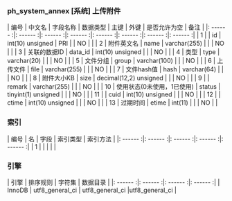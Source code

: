 ### ph_system_annex [系统] 上传附件
|  编号  |  中文名  |  字段名称  |  数据类型  |  主键  |  外键  |  是否允许为空  |  备注  |
|: ------ :|: ------ :|: ------ :|: ------ :|: ------ :|: ------ :|: ------ :|: ------ :|
| 1 |  | id | int(10) unsigned | PRI |  | NO |  |
| 2 | 附件英文名 | name | varchar(255) |  |  | NO |  |
| 3 | 关联的数据ID | data_id | int(10) unsigned |  |  | NO |  |
| 4 | 类型 | type | varchar(20) |  |  | NO |  |
| 5 | 文件分组 | group | varchar(100) |  |  | NO |  |
| 6 | 上传文件 | file | varchar(255) |  |  | NO |  |
| 7 | 文件hash值 | hash | varchar(64) |  |  | NO |  |
| 8 | 附件大小KB | size | decimal(12,2) unsigned |  |  | NO |  |
| 9 |  | remark | varchar(255) |  |  | NO |  |
| 10 | 使用状态(0未使用，1已使用) | status | tinyint(1) unsigned |  |  | NO |  |
| 11 |  | cuid | int(10) unsigned |  |  | NO |  |
| 12 |  | ctime | int(10) unsigned |  |  | NO |  |
| 13 | 过期时间 | etime | int(11) |  |  | NO |  |

### 索引

|  编号  |  名  |  字段  |  索引类型  |  索引方法  |
|: ------ :|: ------ :|: ------ :|: ------ :|: ------ :|
|   1 |    |    |    |    |

### 引擎

|  引擎  |  排序规则  |  字符集  |  数据目录  |
|: ------ :|: ------ :|: ------ :|: ------ :|
| InnoDB | utf8_general_ci | utf8_general_ci |utf8_general_ci |
